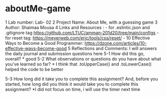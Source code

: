 # aboutMe-game
1 Lab number: Lab- 02
2 Project Name: About Me, with a guessing game
3 Author: Shaimaa Mousa
4 Links and Resources :
    - for .eslintic.json and .gitignore tag https://github.com/LTUC/amman-201d20/tree/main/configs
    - for reset tag: https://meyerweb.com/eric/tools/css/reset/
    - 10 Effective Ways to Become a Good Programmer: https://dzone.com/articles/10-effective-ways-become-good
5 Reflections and Comments: I will answers the daily journal and submission questions here
5-1 How did this go, overall?
    * good
5-2 What observations or questions do you have about what you’ve learned so far?
    * I think that .toUpperCase() and .toLowerCase() helped the code to be better

5-3 How long did it take you to complete this assignment? And, before you started, how long did you think it would take you to complete this assignment?
    *I did not focus on time, i will use the timer next time